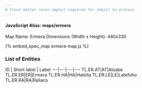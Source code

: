 ```yaml
---
# Front matter (even empty) required for Jekyll to process
---
```


#### JavaScript Alias: maps/ermera

Map Name: Ermera
Dimensions (Width x Height): 480x330





{% embed_spec_map ermera-map.js %}

### List of Entities

ID | Short label | Label
---|---|---|---
TL.ER.AT|AT|Atsabe
TL.ER.ER|ER|Ermera
TL.ER.HA|HA|Hatólia
TL.ER.LE|LE|Letefoho
TL.ER.RA|RA|Railaco